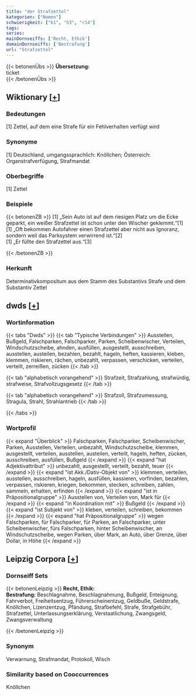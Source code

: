 ```yaml
---
title: "der Strafzettel"
kategorien: ["Nomen"]
schwierigkeit: ["k1", "h3", "r14"]
tags:
series:
mainDornseiffs: ['Recht, Ethik']
domainDornseiffs: ['Bestrafung']
url: "Strafzettel"
---
```


{{< betonenÜbs >}}
**Übersetzung:**  
ticket  
{{< /betonenÜbs >}}

## Wiktionary [[+](https://de.wiktionary.org/wiki/Strafzettel)]

### Bedeutungen
[1] Zettel, auf dem eine Strafe für ein Fehlverhalten verfügt wird  

### Synonyme
[1] Deutschland, umgangssprachlich: Knöllchen; Österreich: Organstrafverfügung, Strafmandat  

### Oberbegriffe
[1] Zettel  

### Beispiele
{{< betonenZB >}}
[1] „Sein Auto ist auf dem riesigen Platz um die Ecke geparkt, ein weißer Strafzettel ist schon unter den Wischer geklemmt.“[1]  
[1] „Oft bekommen Autofahrer einen Strafzettel aber nicht aus Ignoranz, sondern weil das Parksystem verwirrend ist.“[2]  
[1] „Er füllte den Strafzettel aus.“[3]  

{{< /betonenZB >}}
### Herkunft
Determinativkompositum aus dem Stamm des Substantivs Strafe und dem Substantiv Zettel  



## dwds [[+](https://www.dwds.de/wb/Strafzettel)]

### Wortinformation
{{< tabs "Dwds" >}}
{{< tab "Typische Verbindungen" >}}
Ausstellen, Bußgeld, Falschparken, Falschparker, Parken, Scheibenwischer, Verteilen, Windschutzscheibe, ahnden, ausfüllen, ausgestellt, ausschreiben, ausstellen, austeilen, bezahlen, bezahlt, hageln, heften, kassieren, kleben, klemmen, riskieren, rächen, unbezahlt, verpassen, verschicken, verteilen, verteilt, zerreißen, zücken
{{< /tab >}}

{{< tab "alphabetisch vorangehend" >}}
Strafzeit, Strafzahlung, strafwürdig, strafweise, Strafvollzugsgesetz
{{< /tab >}}

{{< tab "alphabetisch vorangehend" >}}
Strafzoll, Strafzumessung, Stragula, Strahl, Strahlantrieb
{{< /tab >}}

{{< /tabs >}}

### Wortprofil
{{< expand "Überblick" >}} Falschparken, Falschparker, Scheibenwischer, Parken, Ausstellen, Verteilen, unbezahlt, Windschutzscheibe, klemmen, ausgestellt, verteilen, ausstellen, austeilen, verteilt, hageln, heften, zücken, ausschreiben, ausfüllen, Bußgeld {{< /expand >}}
{{< expand "hat Adjektivattribut" >}} unbezahlt, ausgestellt, verteilt, bezahlt, teuer {{< /expand >}}
{{< expand "ist Akk./Dativ-Objekt von" >}} klemmen, verteilen, ausstellen, ausschreiben, hageln, ausfüllen, kassieren, vorfinden, bezahlen, verpassen, riskieren, kriegen, bekommen, stecken, schreiben, zahlen, sammeln, erhalten, erfinden {{< /expand >}}
{{< expand "ist in Präpositionalgruppe" >}} Ausstellen von, Verteilen von, Mark für {{< /expand >}}
{{< expand "in Koordination mit" >}} Bußgeld {{< /expand >}}
{{< expand "ist Subjekt von" >}} kleben, verteilen, schreiben, bekommen {{< /expand >}}
{{< expand "hat Präpositionalgruppe" >}} wegen Falschparken, für Falschparker, für Parken, an Falschparker, unter Scheibenwischer, fürs Falschparken, hinter Scheibenwischer, an Windschutzscheibe, wegen Parken, über Mark, an Auto, über Grenze, über Dollar, in Höhe {{< /expand >}}

## Leipzig Corpora [[+](https://corpora.uni-leipzig.de/en/res?word=Strafzettel&corpusId=deu_newscrawl-public_2018)]

### Dornseiff Sets
{{< betonenLeipzig >}}
**Recht, Ethik:**  
**Bestrafung:** Beschlagnahme, Beschlagnahmung, Bußgeld, Enteignung, Fahrverbot, Freiheitsentzug, Führerscheinentzug, Geldbuße, Geldstrafe, Knöllchen, Lizenzentzug, Pfändung, Strafbefehl, Strafe, Strafgebühr, Strafzettel, Unterlassungserklärung, Verstaatlichung, Zwangsgeld, Zwangsverwaltung  

{{< /betonenLeipzig >}}

### Synonym
Verwarnung, Strafmandat, Protokoll, Wisch


### Similarity based on Cooccurrences
Knöllchen

